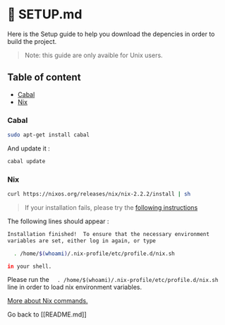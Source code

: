 # :wrench: SETUP.md

Here is the Setup guide to help you download the depencies in order to build the project.

>  Note: this guide are only avaible for Unix users.

## Table of content
* [Cabal](./SETUP.md#cabal)
* [Nix](./SETUP.md#nix)

### Cabal
```sh
sudo apt-get install cabal
```
And update it :
```sh
cabal update
```

### Nix
```sh
curl https://nixos.org/releases/nix/nix-2.2.2/install | sh
```
> If your installation fails, please try the [following instructions](https://nix-tutorial.gitlabpages.inria.fr/nix-tutorial/installation.html)

The following lines should appear :
```sh
Installation finished!  To ensure that the necessary environment
variables are set, either log in again, or type

  . /home/$(whoami)/.nix-profile/etc/profile.d/nix.sh

in your shell.
```
Please run the `  . /home/$(whoami)/.nix-profile/etc/profile.d/nix.sh` line in order to load nix environment variables.

[More about Nix commands.](https://nix-tutorial.gitlabpages.inria.fr/nix-tutorial/getting-started.html)

Go back to [[README.md]]